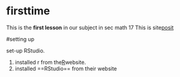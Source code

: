 # firsttime
This is the **first lesson** in our subject in sec math 17
This is site[posit](https://www.r-project.com)

#setting up

set-up RStudio.

1. installed r from the[R](https://www.r-project.org)website.
2. installed ==RStudio== from their website

